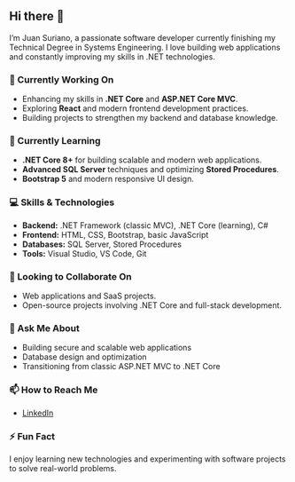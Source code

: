 ## Hi there 👋

I’m Juan Suriano, a passionate software developer currently finishing my Technical Degree in Systems Engineering. I love building web applications and constantly improving my skills in .NET technologies.

### 🔭 Currently Working On
- Enhancing my skills in **.NET Core** and **ASP.NET Core MVC**.
- Exploring **React** and modern frontend development practices.
- Building projects to strengthen my backend and database knowledge.

### 🌱 Currently Learning
- **.NET Core 8+** for building scalable and modern web applications.
- **Advanced SQL Server** techniques and optimizing **Stored Procedures**.
- **Bootstrap 5** and modern responsive UI design.

### 💻 Skills & Technologies
- **Backend:** .NET Framework (classic MVC), .NET Core (learning), C#
- **Frontend:** HTML, CSS, Bootstrap, basic JavaScript
- **Databases:** SQL Server, Stored Procedures
- **Tools:** Visual Studio, VS Code, Git

### 👯 Looking to Collaborate On
- Web applications and SaaS projects.
- Open-source projects involving .NET Core and full-stack development.

### 💬 Ask Me About
- Building secure and scalable web applications
- Database design and optimization
- Transitioning from classic ASP.NET MVC to .NET Core

### 📫 How to Reach Me
- [LinkedIn](www.linkedin.com/in/juan-suriano-678946384)  

### ⚡ Fun Fact
I enjoy learning new technologies and experimenting with software projects to solve real-world problems.
